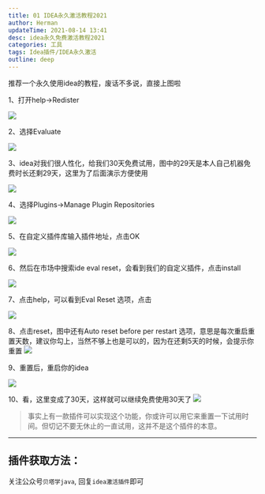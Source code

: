 ```yaml
---
title: 01 IDEA永久激活教程2021
author: Herman
updateTime: 2021-08-14 13:41
desc: idea永久免费激活教程2021
categories: 工具
tags: Idea插件/IDEA永久激活
outline: deep
---
```


推荐一个永久使用idea的教程，废话不多说，直接上图啦

1、打开help->Redister

![](https://raw.githubusercontent.com/silently9527/images/main/008i3skNgy1gthshubysjj61400qmwgr02.jpg)

2、选择Evaluate

![](https://raw.githubusercontent.com/silently9527/images/main/008i3skNgy1gthshubysjj61400qmwgr02.jpg)

3、idea对我们很人性化，给我们30天免费试用，图中的29天是本人自己机器免费时长还剩29天，这里为了后面演示方便使用

![](https://raw.githubusercontent.com/silently9527/images/main/008i3skNgy1gthsivkm4vj61400o70tc02.jpg)

4、选择Plugins->Manage Plugin Repositories

![](https://raw.githubusercontent.com/silently9527/images/main/008i3skNgy1gthsj74e40j61400tsjvp02.jpg)


5、在自定义插件库输入插件地址，点击OK

![](https://raw.githubusercontent.com/silently9527/images/main/008i3skNgy1gthsjh94e8j614p0u0adr02.jpg)

6、然后在市场中搜索ide eval reset，会看到我们的自定义插件，点击install

![](https://raw.githubusercontent.com/silently9527/images/main/008i3skNgy1gthsm825cnj61400hbwfd02.jpg)

7、点击help，可以看到Eval Reset 选项，点击

![](https://raw.githubusercontent.com/silently9527/images/main/008i3skNgy1gthsmihhezj60rc0umwgs02.jpg)


8、点击reset，图中还有Auto reset before per restart 选项，意思是每次重启重置天数，建议你勾上，当然不够上也是可以的，因为在还剩5天的时候，会提示你重置
![](https://raw.githubusercontent.com/silently9527/images/main/008i3skNgy1gthsmvzoguj61400883z802.jpg)

9、重置后，重启你的idea

![](https://raw.githubusercontent.com/silently9527/images/main/008i3skNgy1gthsn5ewsej60pm0c8q3i02.jpg)

10、看，这里变成了30天，这样就可以继续免费使用30天了
![](https://raw.githubusercontent.com/silently9527/images/main/008i3skNgy1gthsnlexnyj60zs0gaaah02.jpg)

> 事实上有一款插件可以实现这个功能，你或许可以用它来重置一下试用时间。但切记不要无休止的一直试用，这并不是这个插件的本意。

--- 
## 插件获取方法：
关注公众号`贝塔学java`, 回复`idea激活插件`即可
